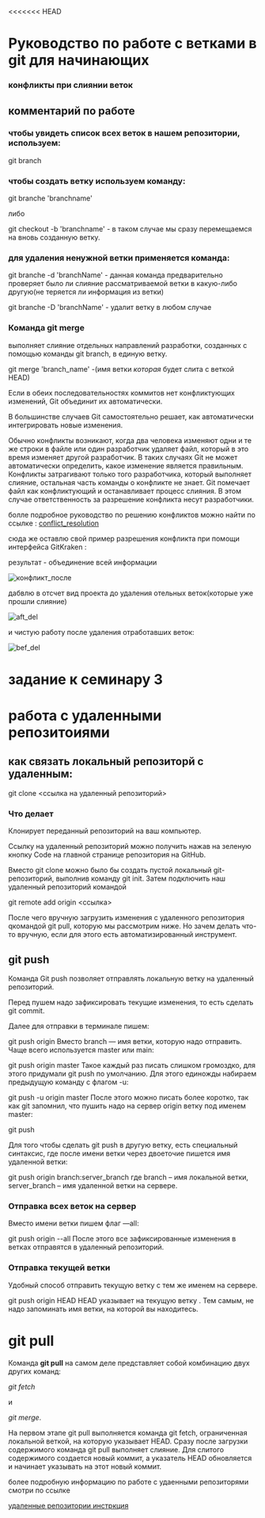 <<<<<<< HEAD
# Руководство по работе с ветками в git для начинающих
### конфликты при слиянии веток
## комментарий по работе


### чтобы увидеть список всех веток в нашем репозитории, используем: 
  
  git branch


### чтобы создать ветку используем команду:

git branche 'branchname'

либо

 git checkout -b 'branchname' -  в таком случае мы сразу перемещаемся на вновь созданную ветку.

### для удаления ненужной ветки применяется команда: 

git branche -d 'branchName' - данная команда предварительно проверяет было ли слияние рассматриваемой ветки в какую-либо другую(не теряется ли информация из ветки)

git branche -D 'branchName' - удалит ветку в любом случае


### Команда git merge 
выполняет слияние отдельных направлений разработки, созданных с помощью команды git branch, в единую ветку.

git merge 'branch_name' -(имя ветки *которая*
будет слита с веткой HEAD) 

Если в обеих последовательностях коммитов нет конфликтующих изменений, Git объединит их автоматически.

В большинстве случаев Git самостоятельно решает, как автоматически интегрировать новые изменения.

Обычно конфликты возникают, когда два человека изменяют одни и те же строки в файле или один разработчик удаляет файл, который в это время изменяет другой разработчик. В таких случаях Git не может автоматически определить, какое изменение является правильным. Конфликты затрагивают только того разработчика, который выполняет слияние, остальная часть команды о конфликте не знает. Git помечает файл как конфликтующий и останавливает процесс слияния. В этом случае ответственность за разрешение конфликта несут разработчики.

болле подробное руководство по решению конфликтов можно найти по ссылке :
[conflict_resolution](https://www.atlassian.com/ru/git/tutorials/using-branches/merge-conflicts)

сюда же оставлю свой пример разрешения конфликта при помощи интерфейса GitKraken :


результат - объединение всей информации

![конфликт_после](before.png)




дабвлю в отсчет вид проекта до удаления отельных веток(которые уже прошли слияние)

![aft_del]( result_afrer_del.png)


и чистую работу после удаления отработавших веток:

![bef_del](  res_bef_del.png)

#    задание к семинару 3
# работа с удаленными репозитоиями

## как связать локальный репозиторй с удаленным:

git clone <ссылка на удаленный репозиторий>

### Что делает
Клонирует переданный репозиторий на ваш компьютер.

Ссылку на удаленный репозиторий можно получить нажав на зеленую кнопку Code на главной странице репозитория на GitHub.

Вместо git clone можно было бы создать пустой локальный git-репозиторий, выполнив команду git init. Затем подключить наш удаленный репозиторий командой

 git remote add origin <ссылка>

 После чего вручную загрузить изменения с удаленного репозитория qкомандой git pull, которую мы рассмотрим ниже. Но зачем делать что-то вручную, если для этого есть автоматизированный инструмент.

 ## git push

 Команда Git push позволяет отправлять локальную ветку на удаленный репозиторий.

 Перед пушем надо зафиксировать текущие изменения, то есть сделать git commit.

Далее для отправки в терминале пишем:

git push origin <branch> 
Вместо branch — имя ветки, которую надо отправить. Чаще всего используется master или main: 

git push origin master 
Такое каждый раз писать слишком громоздко, для этого придумали git push по умолчанию. Для этого единожды набираем предыдущую команду с флагом -u:

git push -u origin master
После этого можно писать более коротко, так как git запомнил, что пушить надо на сервер origin ветку под именем master:

git push

Для того чтобы сделать git push в другую ветку, есть специальный синтаксис, где после имени ветки через двоеточие пишется имя удаленной ветки:


git push origin branch:server_branch
где branch – имя локальной ветки, server_branch – имя удаленной ветки на сервере.

### Отправка всех веток на сервер
Вместо имени ветки пишем  флаг —all: 

git push origin --all
После этого все зафиксированные изменения в ветках отправятся в удаленный репозиторий.

### Отправка текущей ветки
Удобный способ отправить текущую ветку с тем же именем на сервере.

git push origin HEAD 
HEAD указывает на текущую ветку . Тем самым, не надо запоминать имя ветки, на которой вы находитесь.

# git pull

Команда __git pull__ на самом деле представляет собой комбинацию двух других команд: 

*git fetch*    

и

 *git merge*. 
 
 На первом этапе git pull выполняется команда git fetch, ограниченная локальной веткой, на которую указывает HEAD. Сразу после загрузки содержимого команда git pull выполняет слияние. Для слитого содержимого создается новый коммит, а указатель HEAD обновляется и начинает указывать на этот новый коммит.

 более подробную информацию по работе с удаенными репозиторями смотри по ссылке
 
 [удаленные репозитории инстркция](https://smartiqa.ru/courses/git/lesson-6)
